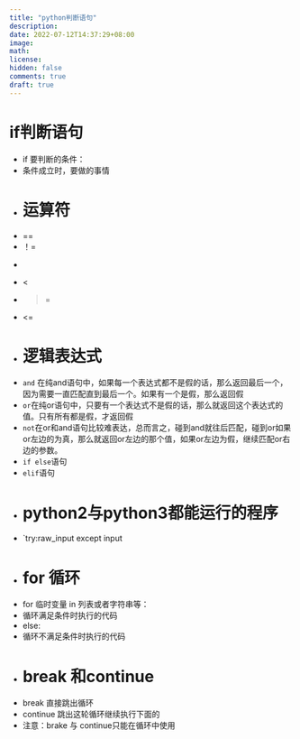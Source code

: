 ```yaml
---
title: "python判断语句"
description: 
date: 2022-07-12T14:37:29+08:00
image: 
math: 
license: 
hidden: false
comments: true
draft: true
---
```

# if判断语句
- if 要判断的条件：
- 条件成立时，要做的事情
- # 运算符
- ==
- ！=
- >
- <
- >=
- <=
- # 逻辑表达式
- `and` 在纯and语句中，如果每一个表达式都不是假的话，那么返回最后一个，因为需要一直匹配直到最后一个。如果有一个是假，那么返回假
- `or`在纯or语句中，只要有一个表达式不是假的话，那么就返回这个表达式的值。只有所有都是假，才返回假
- `not`在or和and语句比较难表达，总而言之，碰到and就往后匹配，碰到or如果or左边的为真，那么就返回or左边的那个值，如果or左边为假，继续匹配or右边的参数。
- `if else`语句
- `elif`语句
- # python2与python3都能运行的程序
- `try:raw_input   except input
- # for 循环
- for 临时变量 in 列表或者字符串等：
- 循环满足条件时执行的代码
- else:
- 循环不满足条件时执行的代码
- # break 和continue
- break 直接跳出循环
- continue 跳出这轮循环继续执行下面的
- 注意：brake 与 continue只能在循环中使用